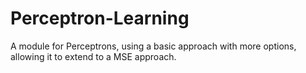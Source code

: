 # Perceptron-Learning
A module for Perceptrons, using a basic approach with more options, allowing it to extend to a MSE approach.